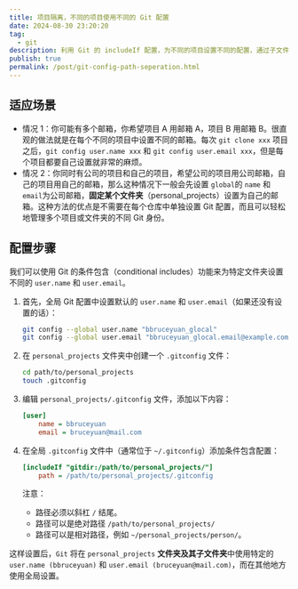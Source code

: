 ```yaml
---
title: 项目隔离，不同的项目使用不同的 Git 配置
date: 2024-08-30 23:20:20
tag:
  - git
description: 利用 Git 的 includeIf 配置，为不同的项目设置不同的配置，通过子文件夹 .gitconfig 覆盖 Git 的 Global 相关配置，比如 name，email 等。
publish: true
permalink: /post/git-config-path-seperation.html
---
```


## 适应场景

- 情况 1：你可能有多个邮箱，你希望项目 A 用邮箱 A，项目 B 用邮箱 B。很直观的做法就是在每个不同的项目中设置不同的邮箱。每次 `git clone xxx` 项目之后，`git config user.name xxx` 和 `git config user.email xxx`，但是每个项目都要自己设置就非常的麻烦。
- 情况 2：你同时有公司的项目和自己的项目，希望公司的项目用公司邮箱，自己的项目用自己的邮箱，那么这种情况下一般会先设置 `global`的 `name` 和 `email`为公司邮箱，**固定某个文件夹**（personal_projects）设置为自己的邮箱。这种方法的优点是不需要在每个仓库中单独设置 Git 配置，而且可以轻松地管理多个项目或文件夹的不同 Git 身份。

## 配置步骤

我们可以使用 Git 的条件包含（conditional includes）功能来为特定文件夹设置不同的 `user.name` 和 `user.email`。

1. 首先，全局 Git 配置中设置默认的 `user.name` 和 `user.email`（如果还没有设置的话）：

   ```bash
   git config --global user.name "bbruceyuan_glocal"
   git config --global user.email "bbruceyuan_glocal.email@example.com"
   ```

1. 在 `personal_projects` 文件夹中创建一个 `.gitconfig` 文件：

   ```bash
   cd path/to/personal_projects
   touch .gitconfig
   ```

1. 编辑 `personal_projects/.gitconfig` 文件，添加以下内容：

   ```ini
   [user]
       name = bbruceyuan
       email = bruceyuan@mail.com
   ```

1. 在全局 `.gitconfig` 文件中（通常位于 `~/.gitconfig`）添加条件包含配置：

   ```ini
   [includeIf "gitdir:/path/to/personal_projects/"]
       path = /path/to/personal_projects/.gitconfig
   ```

   注意：

   - 路径必须以斜杠 `/` 结尾。
   - 路径可以是绝对路径 `/path/to/personal_projects/`
   - 路径可以是相对路径，例如 `~/personal_projects/person/`。

这样设置后，`Git` 将在 `personal_projects` **文件夹及其子文件夹**中使用特定的 `user.name (bbruceyuan)` 和 `user.email (bruceyuan@mail.com)`，而在其他地方使用全局设置。
